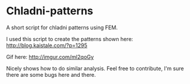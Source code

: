 # Chladni-patterns
A short script for chladni patterns using FEM.

I used this script to create the patterns shown here:
http://blog.kaistale.com/?p=1295

Gif here:
http://imgur.com/ml2qoGy

Nicely shows how to do similar analysis. Feel free to contribute, I'm sure there are some bugs here and there.

